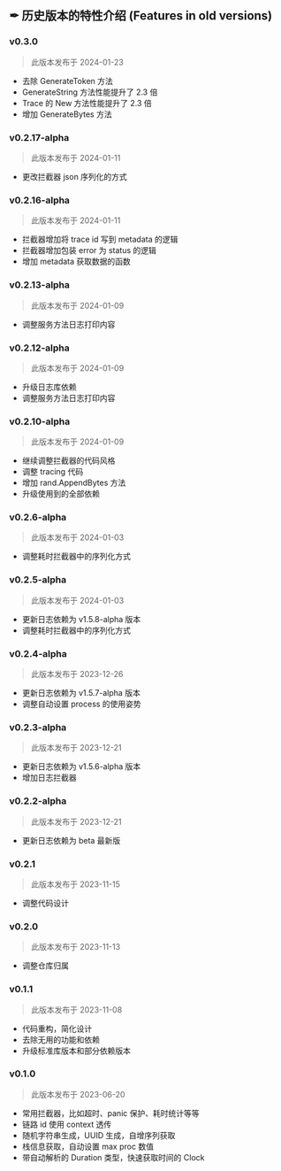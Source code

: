 ## ✒ 历史版本的特性介绍 (Features in old versions)

### v0.3.0

> 此版本发布于 2024-01-23

* 去除 GenerateToken 方法
* GenerateString 方法性能提升了 2.3 倍
* Trace 的 New 方法性能提升了 2.3 倍
* 增加 GenerateBytes 方法

### v0.2.17-alpha

> 此版本发布于 2024-01-11

* 更改拦截器 json 序列化的方式

### v0.2.16-alpha

> 此版本发布于 2024-01-11

* 拦截器增加将 trace id 写到 metadata 的逻辑
* 拦截器增加包装 error 为 status 的逻辑
* 增加 metadata 获取数据的函数

### v0.2.13-alpha

> 此版本发布于 2024-01-09

* 调整服务方法日志打印内容

### v0.2.12-alpha

> 此版本发布于 2024-01-09

* 升级日志库依赖
* 调整服务方法日志打印内容

### v0.2.10-alpha

> 此版本发布于 2024-01-09

* 继续调整拦截器的代码风格
* 调整 tracing 代码
* 增加 rand.AppendBytes 方法
* 升级使用到的全部依赖

### v0.2.6-alpha

> 此版本发布于 2024-01-03

* 调整耗时拦截器中的序列化方式

### v0.2.5-alpha

> 此版本发布于 2024-01-03

* 更新日志依赖为 v1.5.8-alpha 版本
* 调整耗时拦截器中的序列化方式

### v0.2.4-alpha

> 此版本发布于 2023-12-26

* 更新日志依赖为 v1.5.7-alpha 版本
* 调整自动设置 process 的使用姿势

### v0.2.3-alpha

> 此版本发布于 2023-12-21

* 更新日志依赖为 v1.5.6-alpha 版本
* 增加日志拦截器

### v0.2.2-alpha

> 此版本发布于 2023-12-21

* 更新日志依赖为 beta 最新版

### v0.2.1

> 此版本发布于 2023-11-15

* 调整代码设计

### v0.2.0

> 此版本发布于 2023-11-13

* 调整仓库归属

### v0.1.1

> 此版本发布于 2023-11-08

* 代码重构，简化设计
* 去除无用的功能和依赖
* 升级标准库版本和部分依赖版本

### v0.1.0

> 此版本发布于 2023-06-20

* 常用拦截器，比如超时、panic 保护、耗时统计等等
* 链路 id 使用 context 透传
* 随机字符串生成，UUID 生成，自增序列获取
* 栈信息获取，自动设置 max proc 数值
* 带自动解析的 Duration 类型，快速获取时间的 Clock
